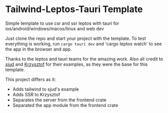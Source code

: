# Tailwind-Leptos-Tauri Template

Simple template to use csr and ssr leptos with tauri for ios/android/windows/macos/linux and web dev

Just clone the repo and start your project with the template. To test everything is working, run `cargo tauri dev` and 'cargo leptos watch' to see the app in the browser and app.

Thanks to the leptos and tauri teams for the amazing work. Also all credit to [sjud](https://github.com/sjud/leptos_tauri_from_scratch/tree/main) and [Krzysztof](https://gitlab.com/cristofa/tauri-leptos-template) for their examples, as they were the base for this template. 

This project differs as it:

- Adds tailwind to sjud's example
- Adds SSR to Krzysztof  
- Separates the server from the frontend crate
- Separated the app module from the frontend crate
